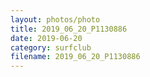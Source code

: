 ```yaml
---
layout: photos/photo
title: 2019_06_20_P1130886
date: 2019-06-20
category: surfclub
filename: 2019_06_20_P1130886
---
```

